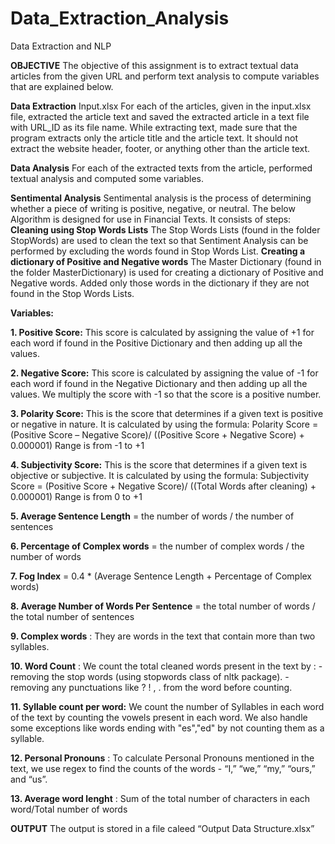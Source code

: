 # Data_Extraction_Analysis

Data Extraction and NLP

**OBJECTIVE**
The objective of this assignment is to extract textual data articles from the given URL and perform text analysis to compute variables that are explained below. 

**Data Extraction**
Input.xlsx
For each of the articles, given in the input.xlsx file, extracted the article text and saved the extracted article in a text file with URL_ID as its file name.
While extracting text, made sure that the program extracts only the article title and the article text. It should not extract the website header, footer, or anything other than the article text. 

**Data Analysis**
For each of the extracted texts from the article, performed textual analysis and computed some variables.

  **Sentimental Analysis**
      Sentimental analysis is the process of determining whether a piece of writing is positive, negative, or neutral. The below Algorithm is designed for use in Financial Texts. It consists of steps:
      **Cleaning using Stop Words Lists**
      The Stop Words Lists (found in the folder StopWords) are used to clean the text so that Sentiment Analysis can be performed by excluding the words found in Stop Words List. 
      **Creating a dictionary of Positive and Negative words**
      The Master Dictionary (found in the folder MasterDictionary) is used for creating a dictionary of Positive and Negative words. Added only those words in the dictionary if they are not found in the Stop 
      Words Lists. 
      
  
  **Variables:**
  
  **1. Positive Score:** This score is calculated by assigning the value of +1 for each word if found in the Positive Dictionary and then adding up all the values.
      
  **2. Negative Score:** This score is calculated by assigning the value of -1 for each word if found in the Negative Dictionary and then adding up all the values. We multiply the score with -1 so that the score                            is a positive number.
      
  **3. Polarity Score:** This is the score that determines if a given text is positive or negative in nature. It is calculated by using the formula: 
                              Polarity Score = (Positive Score – Negative Score)/ ((Positive Score + Negative Score) + 0.000001)
                              Range is from -1 to +1

  **4. Subjectivity Score:** This is the score that determines if a given text is objective or subjective. It is calculated by using the formula: 
                              Subjectivity Score = (Positive Score + Negative Score)/ ((Total Words after cleaning) + 0.000001)
                              Range is from 0 to +1
  
  
  **5. Average Sentence Length** = the number of words / the number of sentences
  
  **6. Percentage of Complex words** = the number of complex words / the number of words 
  
  **7. Fog Index** = 0.4 * (Average Sentence Length + Percentage of Complex words)

  **8. Average Number of Words Per Sentence** = the total number of words / the total number of sentences
  
  **9. Complex words** : They are words in the text that contain more than two syllables.

  **10. Word Count** : We count the total cleaned words present in the text by :
                    -removing the stop words (using stopwords class of nltk package).
                    -removing any punctuations like ? ! , . from the word before counting.

  **11. Syllable count per word:** We count the number of Syllables in each word of the text by counting the vowels present in each word. We also handle some exceptions like words ending with "es","ed" by not                               counting them as a syllable.
  
  **12. Personal Pronouns** : To calculate Personal Pronouns mentioned in the text, we use regex to find the counts of the words - “I,” “we,” “my,” “ours,” and “us”.
  
  **13. Average word lenght** : Sum of the total number of characters in each word/Total number of words


**OUTPUT**
 The output is stored in a file caleed “Output Data Structure.xlsx”
